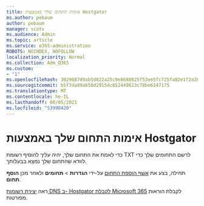 ```yaml
---
title: אימות התחום שלך באמצעות Hostgator
ms.author: pebaum
author: pebaum
manager: scotv
ms.audience: Admin
ms.topic: article
ms.service: o365-administration
ROBOTS: NOINDEX, NOFOLLOW
localization_priority: Normal
ms.collection: Adm_O365
ms.custom:
- "1"
ms.openlocfilehash: 3029687d9ab5d822a25c9e8688825f53ee5fc725fa82e1f2a282d22720431331
ms.sourcegitcommit: b5f7da89a650d2915dc652449623c78be6247175
ms.translationtype: MT
ms.contentlocale: he-IL
ms.lasthandoff: 08/05/2021
ms.locfileid: "53990420"
---
```

# <a name="verify-your-domain-with-hostgator"></a>אימות התחום שלך באמצעות Hostgator

כדי לאמת את התחום שלך, יהיה עליך להוסיף רשומת TXT לרשם התחומים שלך כדי לוודא שהתחום שלך נמצא בבעלותך. 

תחילה, בצע את [אשף הוספת התחום](https://admin.microsoft.com/Adminportal#/Domains) על-ידי **הגדרות** \> **תחומים** ולאחר מכן **הוסף תחום**.
  
ראה [יצירת רשומות DNS ב- Hostgator לקבלת Microsoft 365](https://docs.microsoft.com/microsoft-365/admin/dns/create-dns-records-at-hostgator) לקבלת הוראות מפורטות.